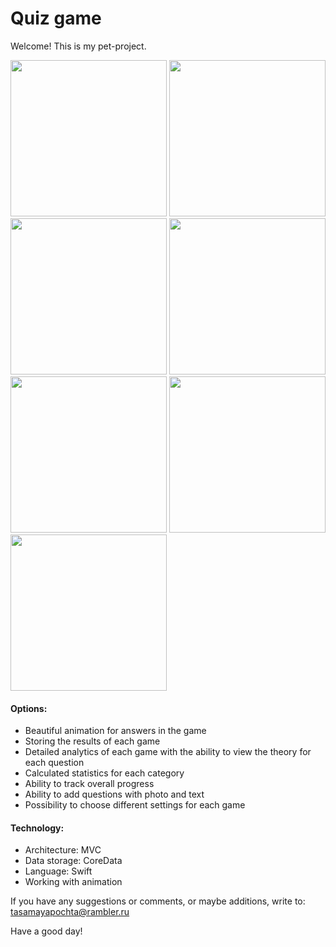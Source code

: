 # Quiz game
Welcome!
This is my pet-project.

<img src="https://user-images.githubusercontent.com/95617906/200870891-6277fe0f-3719-4007-9f4e-2d9c35590582.jpg" width="250" />

<img src="https://user-images.githubusercontent.com/95617906/200870926-e7d7c7d2-3ea6-4423-b449-7167466c7a73.jpg" width="250" />

<img src="https://user-images.githubusercontent.com/95617906/200870955-265bb623-56cd-4128-9872-4a1a3aa0684f.jpg" width="250" />

<img src="https://user-images.githubusercontent.com/95617906/200870974-16ac9c27-ad7c-4669-9467-179ed6e73f64.jpg" width="250" />

<img src="https://user-images.githubusercontent.com/95617906/200871028-29f1a081-beeb-4a24-8190-e973db6183f4.jpg" width="250" />

<img src="https://user-images.githubusercontent.com/95617906/200871067-e32ce82f-e014-4699-a66b-ebd1d6e11d9a.jpg" width="250" />

<img src="https://user-images.githubusercontent.com/95617906/200871075-3da6d529-b0a8-4fae-be23-a5bbded12b10.jpg" width="250" />

#### Options:
* Beautiful animation for answers in the game
* Storing the results of each game
* Detailed analytics of each game with the ability to view the theory for each question
* Calculated statistics for each category
* Ability to track overall progress
* Ability to add questions with photo and text
* Possibility to choose different settings for each game


#### Technology:
* Architecture: MVC
* Data storage: CoreData
* Language: Swift
* Working with animation


If you have any suggestions or comments, or maybe additions, write to: tasamayapochta@rambler.ru

Have a good day!
